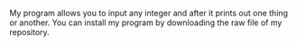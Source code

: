 My program allows you to input any integer and after it prints out one thing or another.
You can install my program by downloading the raw file of my repository.